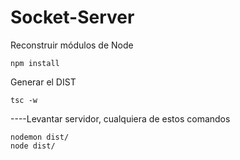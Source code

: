

# Socket-Server

Reconstruir módulos de Node
```
npm install

```

Generar el DIST
```
tsc -w
```


----Levantar servidor, cualquiera de estos comandos
```
nodemon dist/
node dist/
```